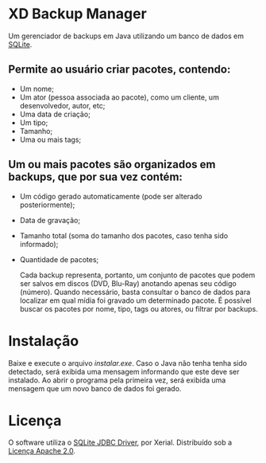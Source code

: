 # XD Backup Manager
Um gerenciador de backups em Java utilizando um banco de dados em [SQLite](http://sqlite.org/).

## Permite ao usuário criar pacotes, contendo:
- Um nome;
- Um ator (pessoa associada ao pacote), como um cliente, um desenvolvedor, autor, etc;
- Uma data de criação;
- Um tipo;
- Tamanho;
- Uma ou mais tags;

## Um ou mais pacotes são organizados em backups, que por sua vez contém:
- Um código gerado automaticamente (pode ser alterado posteriormente);
- Data de gravação;
- Tamanho total (soma do tamanho dos pacotes, caso tenha sido informado);
- Quantidade de pacotes;

  Cada backup representa, portanto, um conjunto de pacotes que podem ser salvos em discos (DVD, Blu-Ray) anotando apenas seu código (número). Quando necessário, basta consultar o banco de dados para localizar em qual mídia foi gravado um determinado pacote.
  É possível buscar os pacotes por nome, tipo, tags ou atores, ou filtrar por backups.

# Instalação
Baixe e execute o arquivo _instalar.exe_. Caso o Java não tenha tenha sido detectado, será exibida uma mensagem informando que este deve ser instalado.
Ao abrir o programa pela primeira vez, será exibida uma mensagem que um novo banco de dados foi gerado.

# Licença
  O software utiliza o [SQLite JDBC Driver](https://github.com/xerial/sqlite-jdbc), por Xerial.
  Distribuído sob a [Licença Apache 2.0](http://www.apache.org/licenses/).
